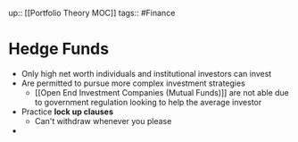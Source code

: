 up:: [[Portfolio Theory MOC]]
tags:: #Finance  
# Hedge Funds
- Only high net worth individuals and institutional investors can invest
- Are permitted to pursue more complex investment strategies
	- [[Open End Investment Companies (Mutual Funds)]] are not able due to government regulation looking to help the average investor
- Practice **lock up clauses**
	- Can't withdraw whenever you please
- 